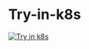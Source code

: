 # Try-in-k8s

[![Try in k8s](https://kubernetes.io/images/favicon.png)](https://labs.play-with-docker.com/?stack=https://raw.githubusercontent.com/maximilianoPizarro/try-in-k8s/main/docker-compose.yml)
